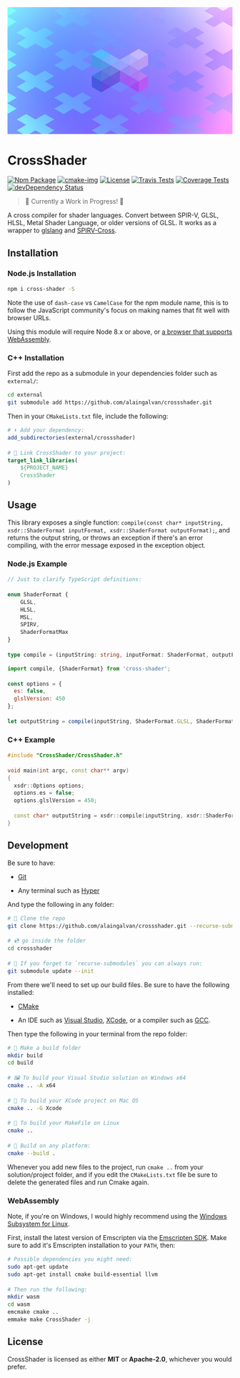 ![Cover Image](docs/cover.jpg)

# CrossShader

[![Npm Package][npm-img]][npm-url]
[![cmake-img]][cmake-url]
[![License][license-img]][license-url]
[![Travis Tests][travis-img]][travis-url]
[![Coverage Tests][codecov-img]][codecov-url]
[![devDependency Status][david-dev-img]][david-dev-url]

> 🚧 Currently a Work in Progress! 🚧

A cross compiler for shader languages. Convert between SPIR-V, GLSL, HLSL, Metal Shader Language, or older versions of GLSL. It works as a wrapper to [glslang](https://github.com/KhronosGroup/glslang) and [SPIRV-Cross](https://github.com/KhronosGroup/SPIRV-Cross/).

## Installation

### Node.js Installation

```bash
npm i cross-shader -S
```

Note the use of `dash-case` vs `CamelCase` for the npm module name, this is to follow the JavaScript community's focus on making names that fit well with browser URLs.

Using this module will require Node 8.x or above, or [a browser that supports WebAssembly](https://caniuse.com/#feat=wasm).

### C++ Installation

First add the repo as a submodule in your dependencies folder such as `external/`:

```bash
cd external
git submodule add https://github.com/alaingalvan/crossshader.git
```

Then in your `CMakeLists.txt` file, include the following:

```cmake
# ⬇ Add your dependency:
add_subdirectories(external/crossshader)

# 🔗 Link CrossShader to your project:
target_link_libraries(
    ${PROJECT_NAME}
    CrossShader
)
```

## Usage

This library exposes a single function: `compile(const char* inputString, xsdr::ShaderFormat inputFormat, xsdr::ShaderFormat outputFormat);`, and returns the output string, or throws an exception if there's an error compiling, with the error message exposed in the exception object.

### Node.js Example

```ts
// Just to clarify TypeScript definitions:

enum ShaderFormat {
    GLSL,
    HLSL,
    MSL,
    SPIRV,
    ShaderFormatMax
}

type compile = (inputString: string, inputFormat: ShaderFormat, outputFormat: ShaderFormat) => string;
```

```js
import compile, {ShaderFormat} from 'cross-shader';

const options = {
  es: false,
  glslVersion: 450
};

let outputString = compile(inputString, ShaderFormat.GLSL, ShaderFormat.HLSL, options);
```

### C++ Example

```cpp
#include "CrossShader/CrossShader.h"

void main(int argc, const char** argv)
{
  xsdr::Options options;
  options.es = false;
  options.glslVersion = 450;

  const char* outputString = xsdr::compile(inputString, xsdr::ShaderFormat::GLSL, xsdr::ShaderFormat::HLSL, options);
}
```

## Development

Be sure to have:

- [Git](https://git-scm.com/downloads)

- Any terminal such as [Hyper](https://hyper.is/)

And type the following in any folder:

```bash
# 🐑 Clone the repo
git clone https://github.com/alaingalvan/crossshader.git --recurse-submodules

# 💿 go inside the folder
cd crossshader

# 👯 If you forget to `recurse-submodules` you can always run:
git submodule update --init

```

From there we'll need to set up our build files. Be sure to have the following installed:

- [CMake](https://cmake.org/)

- An IDE such as [Visual Studio](https://visualstudio.microsoft.com/downloads/), [XCode](https://developer.apple.com/xcode/), or a compiler such as [GCC](https://gcc.gnu.org/).

Then type the following in your terminal from the repo folder:

```bash
# 👷 Make a build folder
mkdir build
cd build

# 🖼️ To build your Visual Studio solution on Windows x64
cmake .. -A x64

# 🍎 To build your XCode project on Mac OS
cmake .. -G Xcode

# 🐧 To build your MakeFile on Linux
cmake ..

# 🔨 Build on any platform:
cmake --build .
```

Whenever you add new files to the project, run `cmake ..` from your solution/project folder, and if you edit the `CMakeLists.txt` file be sure to delete the generated files and run Cmake again.

### WebAssembly

Note, if you're on Windows, I would highly recommend using the [Windows Subsystem for Linux](https://docs.microsoft.com/en-us/windows/wsl/install-win10#install-the-windows-subsystem-for-linux).

First, install the latest version of Emscripten via the [Emscripten SDK](https://kripken.github.io/emscripten-site/docs/getting_started/downloads.html). Make sure to add it's Emscripten installation to your `PATH`, then:

```bash
# Possible dependencies you might need:
sudo apt-get update
sudo apt-get install cmake build-essential llvm

# Then run the following:
mkdir wasm
cd wasm
emcmake cmake ..
emmake make CrossShader -j
```

## License

CrossShader is licensed as either **MIT** or **Apache-2.0**, whichever you would prefer.

[cmake-img]: https://img.shields.io/badge/cmake-3.6-1f9948.svg?style=flat-square
[cmake-url]: https://cmake.org/
[license-img]: https://img.shields.io/:license-mit-blue.svg?style=flat-square
[license-url]: https://opensource.org/licenses/MIT
[travis-img]: https://img.shields.io/travis/alaingalvan/CrossShader.svg?style=flat-square&logo=travis
[travis-url]: https://travis-ci.org/alaingalvan/crossshader
[npm-img]: https://img.shields.io/npm/v/cross-shader.svg?style=flat-square
[npm-url]: http://npm.im/cross-shader
[npm-download-img]: https://img.shields.io/npm/dm/cross-shader.svg?style=flat-square
[david-url]: https://david-dm.org/alaingalvan/crossshader
[david-img]: https://david-dm.org/alaingalvan/crossshader.svg?style=flat-square
[david-dev-url]: https://david-dm.org/alaingalvan/crossshader#info=devDependencies
[david-dev-img]: https://david-dm.org/alaingalvan/crossshader/dev-status.svg?&style=flat-square
[codecov-img]: https://img.shields.io/codecov/c/github/alaingalvan/crossshader.svg?style=flat-square
[codecov-url]: https://codecov.io/gh/alaingalvan/crossshader